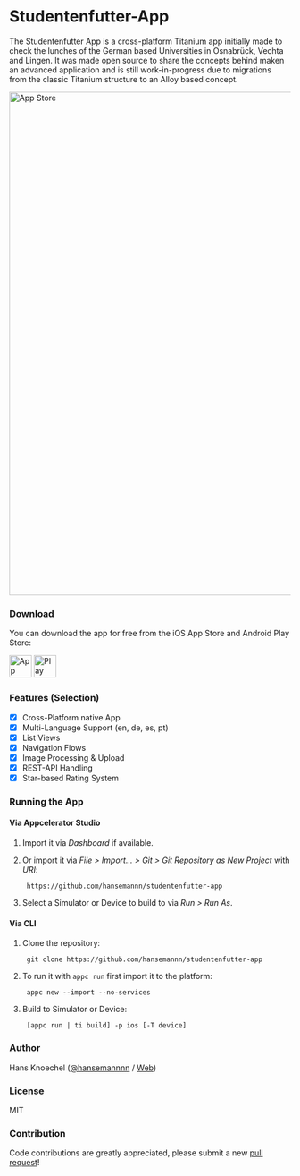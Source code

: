 # Studentenfutter-App

The Studentenfutter App is a cross-platform Titanium app initially made to check the lunches of the German based Universities in
Osnabrück, Vechta and Lingen. It was made open source to share the concepts behind maken an advanced application and is still
work-in-progress due to migrations from the classic Titanium structure to an Alloy based concept.

<img alt="App Store" src="https://abload.de/img/screenshot2017-01-12aybs4e.png" width="900" />

### Download

You can download the app for free from the iOS App Store and Android Play Store:

<a href="https://itunes.apple.com/de/app/studentenfutter-die-mensa/id722993370?l=de" target="_blank"><img alt="App Store" src="https://abload.de/img/appstoreihsxg.png" height="40" /></a> <a href="https://play.google.com/store/apps/details?id=de.ncn.mensaapp" target="_blank"><img alt="Play Store" src="https://abload.de/img/playstoreres91.png" height="40" /></a>

### Features (Selection)

- [x] Cross-Platform native App
- [x] Multi-Language Support (en, de, es, pt)
- [x] List Views
- [x] Navigation Flows
- [x] Image Processing & Upload
- [x] REST-API Handling
- [x] Star-based Rating System

### Running the App

#### Via Appcelerator Studio

1. Import it via *Dashboard* if available.
2. Or import it via *File > Import... > Git > Git Repository as New Project* with *URI*:

		https://github.com/hansemannn/studentenfutter-app

3. Select a Simulator or Device to build to via *Run > Run As*.

#### Via CLI

1. Clone the repository:

		git clone https://github.com/hansemannn/studentenfutter-app

2. To run it with `appc run` first import it to the platform:

		appc new --import --no-services

3. Build to Simulator or Device:

		[appc run | ti build] -p ios [-T device]

### Author

Hans Knoechel ([@hansemannnn](https://twitter.com/hansemannnn) / [Web](http://hans-knoechel.de))

### License 

MIT

### Contribution

Code contributions are greatly appreciated, please submit a new [pull request](https://github.com/hansemannn/studentenfutter-app/pull/new/master)!
